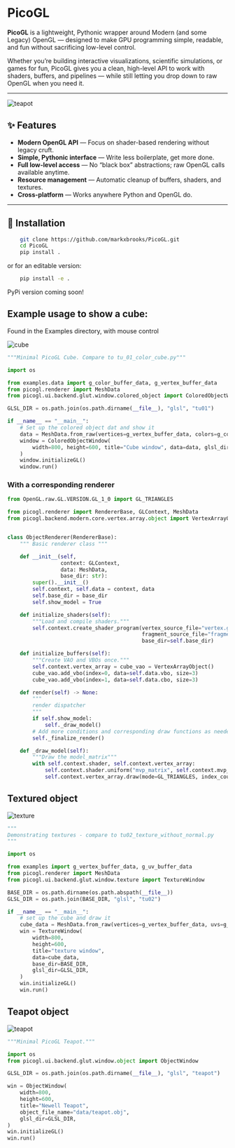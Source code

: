 # PicoGL

**PicoGL** is a lightweight, Pythonic wrapper around Modern (and some Legacy) OpenGL — designed to make GPU programming simple, readable, and fun without sacrificing low-level control.

Whether you’re building interactive visualizations, scientific simulations, or games for fun, PicoGL gives you a clean, high-level API to work with shaders, buffers, and pipelines — while still letting you drop down to raw OpenGL when you need it.

---
![teapot](newell_teapot.PNG)


## ✨ Features

- **Modern OpenGL API** — Focus on shader-based rendering without legacy cruft.
- **Simple, Pythonic interface** — Write less boilerplate, get more done.
- **Full low-level access** — No “black box” abstractions; raw OpenGL calls available anytime.
- **Resource management** — Automatic cleanup of buffers, shaders, and textures.
- **Cross-platform** — Works anywhere Python and OpenGL do.

---

## 🚀 Installation

```bash
    git clone https://github.com/markxbrooks/PicoGL.git
    cd PicoGL
    pip install .
```
or for an editable version:

```bash
    pip install -e .
```
PyPi version coming soon!

##  Example usage to show a cube:
Found in the Examples directory, with mouse control

![cube](cube.png)

```python
"""Minimal PicoGL Cube. Compare to tu_01_color_cube.py"""

import os

from examples.data import g_color_buffer_data, g_vertex_buffer_data
from picogl.renderer import MeshData
from picogl.ui.backend.glut.window.colored_object import ColoredObjectWindow

GLSL_DIR = os.path.join(os.path.dirname(__file__), "glsl", "tu01")

if __name__ == "__main__":
    # Set up the colored object dat and show it
    data = MeshData.from_raw(vertices=g_vertex_buffer_data, colors=g_color_buffer_data)
    window = ColoredObjectWindow(
        width=800, height=600, title="Cube window", data=data, glsl_dir=GLSL_DIR
    )
    window.initializeGL()
    window.run()
```
### With a corresponding renderer

```python
from OpenGL.raw.GL.VERSION.GL_1_0 import GL_TRIANGLES

from picogl.renderer import RendererBase, GLContext, MeshData
from picogl.backend.modern.core.vertex.array.object import VertexArrayObject


class ObjectRenderer(RendererBase):
    """ Basic renderer class """

    def __init__(self,
                 context: GLContext,
                 data: MeshData,
                 base_dir: str):
        super().__init__()
        self.context, self.data = context, data
        self.base_dir = base_dir
        self.show_model = True

    def initialize_shaders(self):
        """Load and compile shaders."""
        self.context.create_shader_program(vertex_source_file="vertex.glsl",
                                           fragment_source_file="fragment.glsl",
                                           base_dir=self.base_dir)

    def initialize_buffers(self):
        """Create VAO and VBOs once."""
        self.context.vertex_array = cube_vao = VertexArrayObject()
        cube_vao.add_vbo(index=0, data=self.data.vbo, size=3)
        cube_vao.add_vbo(index=1, data=self.data.cbo, size=3)

    def render(self) -> None:
        """
        render dispatcher
        """
        if self.show_model:
            self._draw_model()
        # Add more conditions and corresponding draw functions as needed
        self._finalize_render()

    def _draw_model(self):
        """Draw the model_matrix"""
        with self.context.shader, self.context.vertex_array:
            self.context.shader.uniform("mvp_matrix", self.context.mvp_matrix)
            self.context.vertex_array.draw(mode=GL_TRIANGLES, index_count=self.data.vertex_count)

```
## Textured object
![texture](texture.PNG)

```python
"""
Demonstrating textures - compare to tu02_texture_without_normal.py
"""

import os

from examples import g_vertex_buffer_data, g_uv_buffer_data
from picogl.renderer import MeshData
from picogl.ui.backend.glut.window.texture import TextureWindow

BASE_DIR = os.path.dirname(os.path.abspath(__file__))
GLSL_DIR = os.path.join(BASE_DIR, "glsl", "tu02")

if __name__ == "__main__":
    # set up the cube and draw it
    cube_data = MeshData.from_raw(vertices=g_vertex_buffer_data, uvs=g_uv_buffer_data)
    win = TextureWindow(
        width=800,
        height=600,
        title="texture window",
        data=cube_data,
        base_dir=BASE_DIR,
        glsl_dir=GLSL_DIR,
    )
    win.initializeGL()
    win.run()
```

## Teapot object
![teapot](newell_teapot.PNG)

```python
"""Minimal PicoGL Teapot."""

import os
from picogl.ui.backend.glut.window.object import ObjectWindow

GLSL_DIR = os.path.join(os.path.dirname(__file__), "glsl", "teapot")

win = ObjectWindow(
    width=800,
    height=600,
    title="Newell Teapot",
    object_file_name="data/teapot.obj",
    glsl_dir=GLSL_DIR,
)
win.initializeGL()
win.run()
```